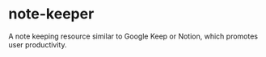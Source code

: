 # note-keeper
A note keeping resource similar to Google Keep or Notion, which promotes user productivity.
